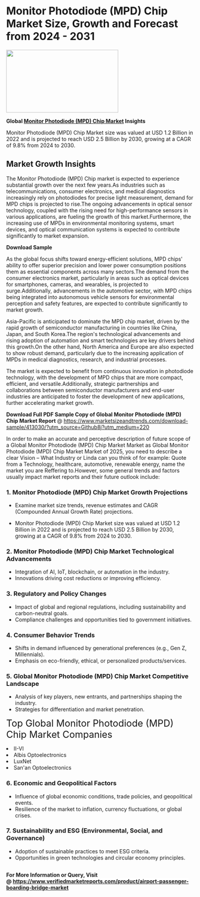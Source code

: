 <H1>Monitor Photodiode (MPD) Chip Market Size, Growth and Forecast from 2024 - 2031</H1><img class="aligncenter size-medium wp-image-584254" src="https://thirdeyenews.in/wp-content/uploads/2024/09/Global-Market-Research-300x168.jpeg" alt="" width="300" height="168" /><p><strong>Global&nbsp;<a href="https://www.marketsizeandtrends.com/download-sample/413030/?utm_source=Github8j?utm_medium=220">Monitor Photodiode (MPD) Chip Market</a> Insights</strong></p><p>Monitor Photodiode (MPD) Chip Market size was valued at USD 1.2 Billion in 2022 and is projected to reach USD 2.5 Billion by 2030, growing at a CAGR of 9.8% from 2024 to 2030.</p><p><h2>Market Growth Insights</h2> <p>The Monitor Photodiode (MPD) Chip market is expected to experience substantial growth over the next few years.As industries such as telecommunications, consumer electronics, and medical diagnostics increasingly rely on photodiodes for precise light measurement, demand for MPD chips is projected to rise.The ongoing advancements in optical sensor technology, coupled with the rising need for high-performance sensors in various applications, are fueling the growth of this market.Furthermore, the increasing use of MPDs in environmental monitoring systems, smart devices, and optical communication systems is expected to contribute significantly to market expansion.</p> <p><strong>Download Sample</strong></p> <p>As the global focus shifts toward energy-efficient solutions, MPD chips' ability to offer superior precision and lower power consumption positions them as essential components across many sectors.The demand from the consumer electronics market, particularly in areas such as optical devices for smartphones, cameras, and wearables, is projected to surge.Additionally, advancements in the automotive sector, with MPD chips being integrated into autonomous vehicle sensors for environmental perception and safety features, are expected to contribute significantly to market growth.</p> <p>Asia-Pacific is anticipated to dominate the MPD chip market, driven by the rapid growth of semiconductor manufacturing in countries like China, Japan, and South Korea.The region's technological advancements and rising adoption of automation and smart technologies are key drivers behind this growth.On the other hand, North America and Europe are also expected to show robust demand, particularly due to the increasing application of MPDs in medical diagnostics, research, and industrial processes.</p> <p>The market is expected to benefit from continuous innovation in photodiode technology, with the development of MPD chips that are more compact, efficient, and versatile.Additionally, strategic partnerships and collaborations between semiconductor manufacturers and end-user industries are anticipated to foster the development of new applications, further accelerating market growth.</p> <p><span class=""><strong>Download Full PDF Sample Copy of Global Monitor Photodiode (MPD) Chip Market Report</strong> @ <a href="https://www.marketsizeandtrends.com/download-sample/413030/?utm_source=Github8j?utm_medium=220" target="_blank">https://www.marketsizeandtrends.com/download-sample/413030/?utm_source=Github8j?utm_medium=220</a></span></p><p>In order to make an accurate and perceptive description of future scope of a Global&nbsp;Monitor Photodiode (MPD) Chip Market Market as Global&nbsp;Monitor Photodiode (MPD) Chip Market Market of 2025, you need to describe a clear Vision &ndash; What Industry or Linda can you think of for example: Quote from a Technology, healthcare, automotive, renewable energy, name the market you are Reffering to.However, some general trends and factors usually impact market reports and their future outlook include:</p><h3>1.&nbsp;<strong>Monitor Photodiode (MPD) Chip Market Growth Projections</strong></h3><ul><li>Examine market size trends, revenue estimates and CAGR (Compounded Annual Growth Rate) projections.</li><li><p>Monitor Photodiode (MPD) Chip Market size was valued at USD 1.2 Billion in 2022 and is projected to reach USD 2.5 Billion by 2030, growing at a CAGR of 9.8% from 2024 to 2030.</p></li></ul><h3>2.&nbsp;<strong>Monitor Photodiode (MPD) Chip Market Technological Advancements</strong></h3><ul><li>Integration of AI, IoT, blockchain, or automation in the industry.</li><li>Innovations driving cost reductions or improving efficiency.</li></ul><h3>3.&nbsp;<strong>Regulatory and Policy Changes</strong></h3><ul><li>Impact of global and regional regulations, including sustainability and carbon-neutral goals.</li><li>Compliance challenges and opportunities tied to government initiatives.</li></ul><h3>4.&nbsp;<strong>Consumer Behavior Trends</strong></h3><ul><li>Shifts in demand influenced by generational preferences (e.g., Gen Z, Millennials).</li><li>Emphasis on eco-friendly, ethical, or personalized products/services.</li></ul><h3>5.&nbsp;<strong>Global Monitor Photodiode (MPD) Chip Market Competitive Landscape</strong></h3><ul><li>Analysis of key players, new entrants, and partnerships shaping the industry.</li><li>Strategies for differentiation and market penetration.</li></ul><p data-pm-slice="1 1 []"><span style="color: inherit; font-family: inherit; font-size: 25px;">Top Global Monitor Photodiode (MPD) Chip Market Companies</span></p><div class="" data-test-id=""><p><li>II-VI</li><li> Albis Optoelectronics</li><li> LuxNet</li><li> San'an Optoelectronics</li></p></div><h3>6.&nbsp;<strong>Economic and Geopolitical Factors</strong></h3><ul><li>Influence of global economic conditions, trade policies, and geopolitical events.</li><li>Resilience of the market to inflation, currency fluctuations, or global crises.</li></ul><h3>7.&nbsp;<strong>Sustainability and ESG (Environmental, Social, and Governance)</strong></h3><ul><li>Adoption of sustainable practices to meet ESG criteria.</li><li>Opportunities in green technologies and circular economy principles.</li></ul><h2><strong style="font-size: 14px;">For More Information or Query, Visit @&nbsp;</strong><a style="background-color: #ffffff; font-size: 14px;" href="https://www.marketsizeandtrends.com/report/monitor-photodiode-mpd-chip-market/" target="_blank">https://www.verifiedmarketreports.com/product/airport-passenger-boarding-bridge-market</a></h2>
